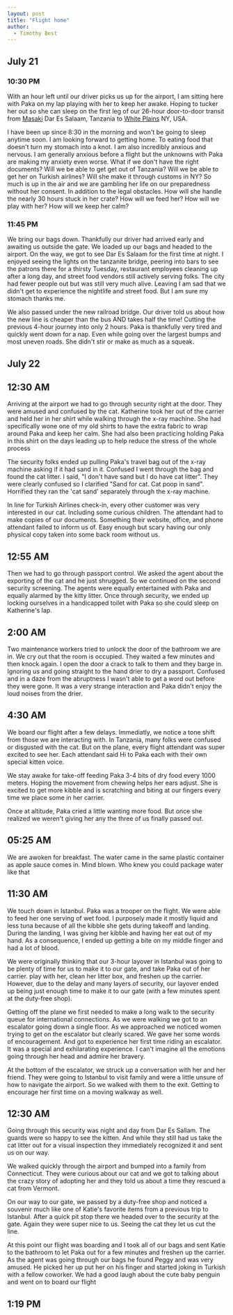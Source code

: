 ```yaml
---
layout: post
title: "Flight home"
author:
  - Timothy Best
---
```


## July 21

### 10:30 PM

With an hour left until our driver picks us up for the airport, I am sitting here with Paka on my lap playing with her to keep her awake. Hoping to tucker her out so she can sleep on the first leg of our 26-hour door-to-door transit from [Masaki](https://goo.gl/maps/Jyw3jJku7LwyBpNb6) Dar Es Salaam, Tanzania to [White Plains](https://goo.gl/maps/jN5g4g8kYtkSB8Pu5) NY, USA.

I have been up since 8:30 in the morning and won't be going to sleep anytime soon. I am looking forward to getting home. To eating food that doesn't turn my stomach into a knot. I am also incredibly anxious and nervous. I am generally anxious before a flight but the unknowns with Paka are making my anxiety even worse. What if we don't have the right documents? Will we be able to get get out of Tanzania? Will we be able to get her on Turkish airlines? Will she make it through customs in NY? So much is up in the air and we are gambling her life on our preparedness without her consent. In addition to the legal obstacles. How will she handle the nearly 30 hours stuck in her crate? How will we feed her? How will we play with her? How will we keep her calm? 

### 11:45 PM

We bring our bags down. Thankfully our driver had arrived early and awaiting us outside the gate. We loaded up our bags and headed to the airport. On the way, we got to see Dar Es Salaam for the first time at night. I enjoyed seeing the lights on the tanzanite bridge, peering into bars to see the patrons there for a thirsty Tuesday, restaurant employees cleaning up after a long day, and street food vendors still actively serving folks. The city had fewer people out but was still very much alive. Leaving I am sad that we didn't get to experience the nightlife and street food. But I am sure my stomach thanks me. 

We also passed under the new railroad bridge. Our driver told us about how the new line is cheaper than the bus AND takes half the time! Cutting the previous 4-hour journey into only 2 hours. Paka is thankfully very tired and quickly went down for a nap. Even while going over the largest bumps and most uneven roads. She didn't stir or make as much as a squeak.

## July 22

## 12:30 AM

Arriving at the airport we had to go through security right at the door. They were amused and confused by the cat. Katherine took her out of the carrier and held her in her shirt while walking through the x-ray machine. She had specifically wone one of my old shirts to have the extra fabric to wrap around Paka and keep her calm. She had also been practicing holding Paka in this shirt on the days leading up to help reduce the stress of the whole process

The security folks ended up pulling Paka's travel bag out of the x-ray machine asking if it had sand in it. Confused I went through the bag and found the cat litter. I said, "I don't have sand but I do have cat litter". They were clearly confused so I clarified "Sand for cat. Cat poop in sand". Horrified they ran the 'cat sand' separately through the x-ray machine.

In line for Turkish Airlines check-in, every other customer was very interested in our cat. Including some curious children. The attendant had to make copies of our documents. Something their website, office, and phone attendant failed to inform us of. Easy enough but scary having our only physical copy taken into some back room without us.

## 12:55 AM

Then we had to go through passport control. We asked the agent about the exporting of the cat and he just shrugged. So we continued on the second security screening. The agents were equally entertained with Paka and equally alarmed by the kitty litter. Once through security, we ended up locking ourselves in a handicapped toilet with Paka so she could sleep on Katherine's lap. 

## 2:00 AM

Two maintenance workers tried to unlock the door of the bathroom we are in. We cry out that the room is occupied. They waited a few minutes and then knock again. I open the door a crack to talk to them and they barge in. Ignoring us and going straight to the hand drier to dry a passport. Confused and in a daze from the abruptness I wasn't able to get a word out before they were gone. It was a very strange interaction and Paka didn't enjoy the loud noises from the drier.

## 4:30 AM

We board our flight after a few delays. Immediatly, we notice a tone shift from those we are interacting with. In Tanzania, many folks were confused or disgusted with the cat. But on the plane, every flight attendant was super excited to see her. Each attendant said Hi to Paka each with their own special kitten voice. 

We stay awake for take-off feeding Paka 3-4 bits of dry food every 1000 meters. Hoping the movement from chewing helps her ears adjust. She is excited to get more kibble and is scratching and biting at our fingers every time we place some in her carrier.

Once at altitude, Paka cried a little wanting more food. But once she realized we weren't giving her any the three of us finally passed out.

## 05:25 AM

We are awoken for breakfast. The water came in the same plastic container as apple sauce comes in. Mind blown. Who knew you could package water like that  

## 11:30 AM

We touch down in Istanbul. Paka was a trooper on the flight. We were able to feed her one serving of wet food. I purposely made it mostly liquid and less tuna because of all the kibble she gets during takeoff and landing. During the landing, I was giving her kibble and having her eat out of my hand. As a consequence, I ended up getting a bite on my middle finger and had a lot of blood. 

We were originally thinking that our 3-hour layover in Istanbul was going to be plenty of time for us to make it to our gate, and take Paka out of her carrier. play with her, clean her litter box, and freshen up the carrier. However, due to the delay and many layers of security, our layover ended up being just enough time to make it to our gate (with a few minutes spent at the duty-free shop).

Getting off the plane we first needed to make a long walk to the security queue for international connections. As we were walking we got to an escalator going down a single floor. As we approached we noticed women trying to get on the escalator but clearly scared. We gave her some words of encouragement. And got to experience her first time riding an escalator. It was a special and exhilarating experience. I can't imagine all the emotions going through her head and admire her bravery. 

At the bottom of the escalator, we struck up a conversation with her and her friend. They were going to Istanbul to visit family and were a little unsure of how to navigate the airport. So we walked with them to the exit. Getting to encourage her first time on a moving walkway as well.

## 12:30 AM

Going through this security was night and day from Dar Es Sallam. The guards were so happy to see the kitten. And while they still had us take the cat litter out for a visual inspection they immediately recognized it and sent us on our way.

We walked quickly through the airport and bumped into a family from Connecticut. They were curious about our cat and we got to talking about the crazy story of adopting her and they told us about a time they rescued a cat from Vermont.

On our way to our gate, we passed by a duty-free shop and noticed a souvenir much like one of Katie's favorite items from a previous trip to Istanbul. After a quick pit stop there we headed over to the security at the gate. Again they were super nice to us. Seeing the cat they let us cut the line. 

At this point our flight was boarding and I took all of our bags and sent Katie to the bathroom to let Paka out for a few minutes and freshen up the carrier. As the agent was going through our bags he found Peggy and was very amused. He picked her up put her on his finger and started joking in Turkish with a fellow coworker. We had a good laugh about the cute baby penguin and went on to board our flight

## 1:19 PM

